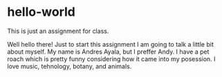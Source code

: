 # hello-world
This is just an assignment for class.


Well hello there!
Just to start this assignment I am going to talk a little bit about myself.
My name is Andres Ayala, but I preffer Andy. I have a pet roach which is pretty funny considering how it came into my posession. I love music, tehnology, botany, and animals.
